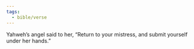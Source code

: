 ```yaml
---
tags:
  - bible/verse
---
```

Yahweh’s angel said to her, “Return to your mistress, and submit yourself under her hands.”